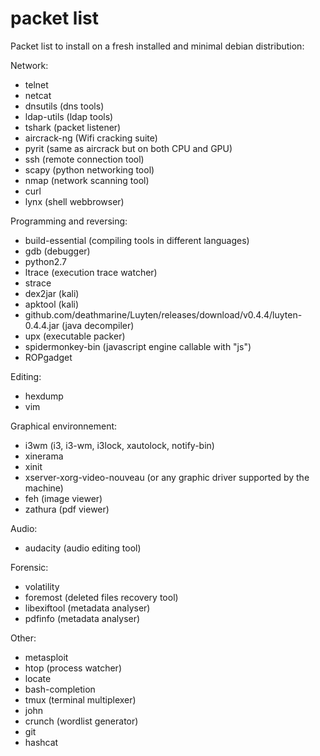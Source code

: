 # packet list

Packet list to install on a fresh installed and minimal debian distribution:

Network:
  - telnet
  - netcat
  - dnsutils (dns tools)
  - ldap-utils (ldap tools)
  - tshark (packet listener)
  - aircrack-ng (Wifi cracking suite)
  - pyrit (same as aircrack but on both CPU and GPU)
  - ssh (remote connection tool)
  - scapy (python networking tool)
  - nmap (network scanning tool)
  - curl
  - lynx (shell webbrowser)

Programming and reversing:
  - build-essential (compiling tools in different languages)
  - gdb (debugger)
  - python2.7
  - ltrace (execution trace watcher)
  - strace
  - dex2jar (kali)
  - apktool (kali)
  - github.com/deathmarine/Luyten/releases/download/v0.4.4/luyten-0.4.4.jar (java decompiler)
  - upx (executable packer)
  - spidermonkey-bin (javascript engine callable with "js")
  - ROPgadget

Editing:
  - hexdump
  - vim

Graphical environnement:
  - i3wm (i3, i3-wm, i3lock, xautolock, notify-bin)
  - xinerama
  - xinit
  - xserver-xorg-video-nouveau (or any graphic driver supported by the machine)
  - feh (image viewer)
  - zathura (pdf viewer)

Audio:
  - audacity (audio editing tool)

Forensic:
  - volatility
  - foremost (deleted files recovery tool)
  - libexiftool (metadata analyser)
  - pdfinfo (metadata analyser)

Other:
  - metasploit
  - htop (process watcher)
  - locate
  - bash-completion
  - tmux (terminal multiplexer)
  - john
  - crunch (wordlist generator)
  - git
  - hashcat
